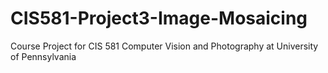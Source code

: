 CIS581-Project3-Image-Mosaicing
===============================

Course Project for CIS 581 Computer Vision and Photography at University of Pennsylvania
